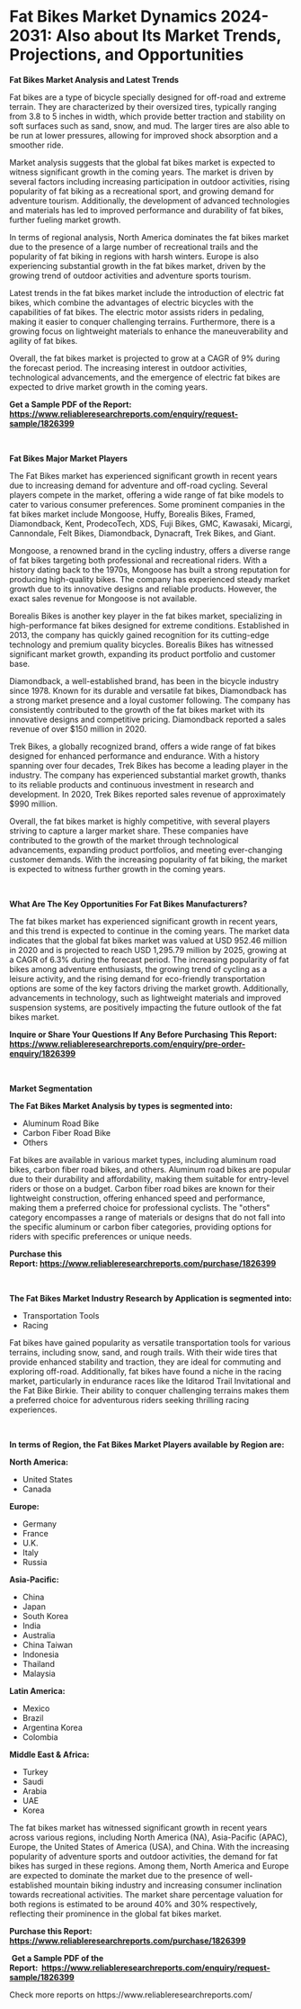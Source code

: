 <p><h1>Fat Bikes Market Dynamics 2024-2031: Also about Its Market Trends, Projections, and Opportunities</h1></p><p><strong>Fat Bikes Market Analysis and Latest Trends</strong></p>
<p><p>Fat bikes are a type of bicycle specially designed for off-road and extreme terrain. They are characterized by their oversized tires, typically ranging from 3.8 to 5 inches in width, which provide better traction and stability on soft surfaces such as sand, snow, and mud. The larger tires are also able to be run at lower pressures, allowing for improved shock absorption and a smoother ride.</p><p>Market analysis suggests that the global fat bikes market is expected to witness significant growth in the coming years. The market is driven by several factors including increasing participation in outdoor activities, rising popularity of fat biking as a recreational sport, and growing demand for adventure tourism. Additionally, the development of advanced technologies and materials has led to improved performance and durability of fat bikes, further fueling market growth.</p><p>In terms of regional analysis, North America dominates the fat bikes market due to the presence of a large number of recreational trails and the popularity of fat biking in regions with harsh winters. Europe is also experiencing substantial growth in the fat bikes market, driven by the growing trend of outdoor activities and adventure sports tourism.</p><p>Latest trends in the fat bikes market include the introduction of electric fat bikes, which combine the advantages of electric bicycles with the capabilities of fat bikes. The electric motor assists riders in pedaling, making it easier to conquer challenging terrains. Furthermore, there is a growing focus on lightweight materials to enhance the maneuverability and agility of fat bikes.</p><p>Overall, the fat bikes market is projected to grow at a CAGR of 9% during the forecast period. The increasing interest in outdoor activities, technological advancements, and the emergence of electric fat bikes are expected to drive market growth in the coming years.</p></p>
<p><strong>Get a Sample PDF of the Report:&nbsp; <a href="https://www.reliableresearchreports.com/enquiry/request-sample/1826399">https://www.reliableresearchreports.com/enquiry/request-sample/1826399</a></strong></p>
<p>&nbsp;</p>
<p><strong>Fat Bikes Major Market Players</strong></p>
<p><p>The Fat Bikes market has experienced significant growth in recent years due to increasing demand for adventure and off-road cycling. Several players compete in the market, offering a wide range of fat bike models to cater to various consumer preferences. Some prominent companies in the fat bikes market include Mongoose, Huffy, Borealis Bikes, Framed, Diamondback, Kent, ProdecoTech, XDS, Fuji Bikes, GMC, Kawasaki, Micargi, Cannondale, Felt Bikes, Diamondback, Dynacraft, Trek Bikes, and Giant.</p><p>Mongoose, a renowned brand in the cycling industry, offers a diverse range of fat bikes targeting both professional and recreational riders. With a history dating back to the 1970s, Mongoose has built a strong reputation for producing high-quality bikes. The company has experienced steady market growth due to its innovative designs and reliable products. However, the exact sales revenue for Mongoose is not available.</p><p>Borealis Bikes is another key player in the fat bikes market, specializing in high-performance fat bikes designed for extreme conditions. Established in 2013, the company has quickly gained recognition for its cutting-edge technology and premium quality bicycles. Borealis Bikes has witnessed significant market growth, expanding its product portfolio and customer base.</p><p>Diamondback, a well-established brand, has been in the bicycle industry since 1978. Known for its durable and versatile fat bikes, Diamondback has a strong market presence and a loyal customer following. The company has consistently contributed to the growth of the fat bikes market with its innovative designs and competitive pricing. Diamondback reported a sales revenue of over $150 million in 2020.</p><p>Trek Bikes, a globally recognized brand, offers a wide range of fat bikes designed for enhanced performance and endurance. With a history spanning over four decades, Trek Bikes has become a leading player in the industry. The company has experienced substantial market growth, thanks to its reliable products and continuous investment in research and development. In 2020, Trek Bikes reported sales revenue of approximately $990 million.</p><p>Overall, the fat bikes market is highly competitive, with several players striving to capture a larger market share. These companies have contributed to the growth of the market through technological advancements, expanding product portfolios, and meeting ever-changing customer demands. With the increasing popularity of fat biking, the market is expected to witness further growth in the coming years.</p></p>
<p>&nbsp;</p>
<p><strong>What Are The Key Opportunities For Fat Bikes Manufacturers?</strong></p>
<p><p>The fat bikes market has experienced significant growth in recent years, and this trend is expected to continue in the coming years. The market data indicates that the global fat bikes market was valued at USD 952.46 million in 2020 and is projected to reach USD 1,295.79 million by 2025, growing at a CAGR of 6.3% during the forecast period. The increasing popularity of fat bikes among adventure enthusiasts, the growing trend of cycling as a leisure activity, and the rising demand for eco-friendly transportation options are some of the key factors driving the market growth. Additionally, advancements in technology, such as lightweight materials and improved suspension systems, are positively impacting the future outlook of the fat bikes market.</p></p>
<p><strong>Inquire or Share Your Questions If Any Before Purchasing This Report: <a href="https://www.reliableresearchreports.com/enquiry/pre-order-enquiry/1826399">https://www.reliableresearchreports.com/enquiry/pre-order-enquiry/1826399</a></strong></p>
<p>&nbsp;</p>
<p><strong>Market Segmentation</strong></p>
<p><strong>The Fat Bikes Market Analysis by types is segmented into:</strong></p>
<p><ul><li>Aluminum Road Bike</li><li>Carbon Fiber Road Bike</li><li>Others</li></ul></p>
<p><p>Fat bikes are available in various market types, including aluminum road bikes, carbon fiber road bikes, and others. Aluminum road bikes are popular due to their durability and affordability, making them suitable for entry-level riders or those on a budget. Carbon fiber road bikes are known for their lightweight construction, offering enhanced speed and performance, making them a preferred choice for professional cyclists. The "others" category encompasses a range of materials or designs that do not fall into the specific aluminum or carbon fiber categories, providing options for riders with specific preferences or unique needs.</p></p>
<p><strong>Purchase this Report:&nbsp;<a href="https://www.reliableresearchreports.com/purchase/1826399">https://www.reliableresearchreports.com/purchase/1826399</a></strong></p>
<p>&nbsp;</p>
<p><strong>The Fat Bikes Market Industry Research by Application is segmented into:</strong></p>
<p><ul><li>Transportation Tools</li><li>Racing</li></ul></p>
<p><p>Fat bikes have gained popularity as versatile transportation tools for various terrains, including snow, sand, and rough trails. With their wide tires that provide enhanced stability and traction, they are ideal for commuting and exploring off-road. Additionally, fat bikes have found a niche in the racing market, particularly in endurance races like the Iditarod Trail Invitational and the Fat Bike Birkie. Their ability to conquer challenging terrains makes them a preferred choice for adventurous riders seeking thrilling racing experiences.</p></p>
<p>&nbsp;</p>
<p><strong>In terms of Region, the Fat Bikes Market Players available by Region are:</strong></p>
<p>
    <p> <strong> North America: </strong>
        <ul>
            <li>United States</li>
            <li>Canada</li>
        </ul>
        </p> 
    <p> <strong> Europe: </strong>
        <ul>
            <li>Germany</li>
            <li>France</li>
            <li>U.K.</li>
            <li>Italy</li>
            <li>Russia</li>
        </ul>
        </p> 
    <p> <strong> Asia-Pacific: </strong>
        <ul>
            <li>China</li>
            <li>Japan</li>
            <li>South Korea</li>
            <li>India</li>
            <li>Australia</li>
            <li>China Taiwan</li>
            <li>Indonesia</li>
            <li>Thailand</li>
            <li>Malaysia</li>
        </ul>
        </p> 
    <p> <strong> Latin America: </strong>
        <ul>
            <li>Mexico</li>
            <li>Brazil</li>
            <li>Argentina Korea</li>
            <li>Colombia</li>
        </ul>
        </p> 
    <p> <strong> Middle East & Africa: </strong>
        <ul>
            <li>Turkey</li>
            <li>Saudi</li>
            <li>Arabia</li>
            <li>UAE</li>
            <li>Korea</li>
        </ul>
    </p>
    </p>
<p><p>The fat bikes market has witnessed significant growth in recent years across various regions, including North America (NA), Asia-Pacific (APAC), Europe, the United States of America (USA), and China. With the increasing popularity of adventure sports and outdoor activities, the demand for fat bikes has surged in these regions. Among them, North America and Europe are expected to dominate the market due to the presence of well-established mountain biking industry and increasing consumer inclination towards recreational activities. The market share percentage valuation for both regions is estimated to be around 40% and 30% respectively, reflecting their prominence in the global fat bikes market.</p></p>
<p><strong>Purchase this Report: <a href="https://www.reliableresearchreports.com/purchase/1826399">https://www.reliableresearchreports.com/purchase/1826399</a></strong></p>
<p>&nbsp;<strong>Get a Sample PDF of the Report:&nbsp;&nbsp;<a href="https://www.reliableresearchreports.com/enquiry/request-sample/1826399">https://www.reliableresearchreports.com/enquiry/request-sample/1826399</a></strong></p>
<p><strong></strong></p>
<p>Check more reports on https://www.reliableresearchreports.com/</p>